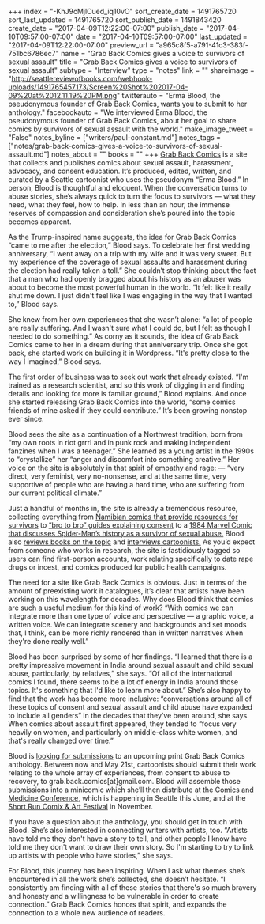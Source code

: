 +++
index = "-KhJ9cMjlCued_iq10vO"
sort_create_date = 1491765720
sort_last_updated = 1491765720
sort_publish_date = 1491843420
create_date = "2017-04-09T12:22:00-07:00"
publish_date = "2017-04-10T09:57:00-07:00"
date = "2017-04-10T09:57:00-07:00"
last_updated = "2017-04-09T12:22:00-07:00"
preview_url = "a965c8f5-a791-41c3-383f-751bc6786ec7"
name = "Grab Back Comics gives a voice to survivors of sexual assault"
title = "Grab Back Comics gives a voice to survivors of sexual assault"
subtype = "Interview"
type = "notes"
link = ""
shareimage = "http://seattlereviewofbooks.com/webhook-uploads/1491765457173/Screen%20Shot%202017-04-09%20at%2012.11.19%20PM.png"
twitterauto = "Erma Blood, the pseudonymous founder of Grab Back Comics, wants you to submit to her anthology."
facebookauto = "We interviewed Erma Blood, the pseudonymous founder of Grab Back Comics, about her goal to share comics by survivors of sexual assault with the world."
make_image_tweet = "False"
notes_byline = ["writers/paul-constant.md"]
notes_tags = ["notes/grab-back-comics-gives-a-voice-to-survivors-of-sexual-assault.md"]
notes_about = ""
books = ""
+++
[Grab Back Comics](https://grabbackcomics.com/) is a site that collects and publishes comics about sexual assault, harassment, advocacy, and consent education. It’s produced, edited, written, and curated by a Seattle cartoonist who uses the pseudonym “Erma Blood.” In person, Blood is thoughtful and eloquent. When the conversation turns to abuse stories, she’s always quick to turn the focus to survivors — what they need, what they feel, how to help. In less than an hour, the immense reserves of compassion and consideration she’s poured into the topic becomes apparent. 

As the Trump-inspired name suggests, the idea for Grab Back Comics “came to me after the election,” Blood says. To celebrate her first wedding anniversary, “I went away on a trip with my wife and it was very sweet. But my experience of the coverage of sexual assaults and harassment during the election had really taken a toll.” She couldn’t stop thinking about the fact that a man who had openly bragged about his history as an abuser was about to become the most powerful human in the world. “It felt like it really shut me down. I just didn't feel like I was engaging in the way that I wanted to,” Blood says.

She knew from her own experiences that she wasn’t alone: “a lot of people are really suffering. And I wasn't sure what I could do, but I felt as though I needed to do something.” As corny as it sounds, the idea of Grab Back Comics came to her in a dream during that anniversary trip. Once she got back, she started work on building it in Wordpress. “It's pretty close to the way I imagined,” Blood says.

The first order of business was to seek out work that already existed. “I'm trained as a research scientist, and so this work of digging in and finding details and looking for more is familiar ground,” Blood explains. And once she started releasing Grab Back Comics into the world, “some comics friends of mine asked if they could contribute.” It’s been growing nonstop ever since.

Blood sees the site as a continuation of a Northwest tradition, born from “my own roots in riot grrrl and in punk rock and making independent fanzines when I was a teenager.” She learned as a young artist in the 1990s to “crystallize” her “anger and discomfort into something creative.” Her voice on the site is absolutely in that spirit of empathy and rage: — “very direct, very feminist, very no-nonsense, and at the same time, very supportive of people who are having a hard time, who are suffering from our current political climate.”

Just a handful of months in, the site is already a tremendous resource, collecting everything from [Namibian comics that provide resources for survivors](https://grabbackcomics.com/2017/04/07/namibian-comics-aim-to-help-assault-victims-and-those-falsely-accused/) to [“bro to bro” guides explaining consent]( https://grabbackcomics.com/2017/03/29/sex-and-consent-bro-to-bro/) to a [1984 Marvel Comic that discusses Spider-Man’s history as a survivor of sexual abuse.]( https://grabbackcomics.com/2017/03/02/peter-parker-too/) Blood also [reviews books on the topic]( https://grabbackcomics.com/2017/03/07/book-review-trauma-is-really-strange-by-haines-standing/) and [interviews cartoonists.]( https://grabbackcomics.com/2017/03/08/interview-with-artist-amy-camber/) As you’d expect from someone who works in research, the site is fastidiously tagged so users can find first-person accounts, work relating specifically to date rape drugs or incest, and comics produced for public health campaigns.

The need for a site like Grab Back Comics is obvious. Just in terms of the amount of preexisting work it catalogues, it’s clear that artists have been working on this wavelength for decades. Why does Blood think that comics are such a useful medium for this kind of work? “With comics we can integrate more than one type of voice and perspective — a graphic voice, a written voice. We can integrate scenery and backgrounds and set moods that, I think, can be more richly rendered than in written narratives when they're done really well.” 

Blood has been surprised by some of her findings. “I learned that there is a pretty impressive movement in India around sexual assault and child sexual abuse, particularly, by relatives,” she says. “Of all of the international comics I found, there seems to be a lot of energy in India around those topics. It's something that I'd like to learn more about.”  She’s also happy to find that the work has become more inclusive: “conversations around all of these topics of consent and sexual assault and child abuse have expanded to include all genders” in the decades that they’ve been around, she says. When comics about assault first appeared, they tended to “focus very heavily on women, and particularly on middle-class white women, and that's really changed over time.” 

Blood is [looking for submissions](https://grabbackcomics.com/2017/03/18/call-for-submissions/) to an upcoming print Grab Back Comics anthology. Between now and May 21st, cartoonists should submit their work relating to the whole array of experiences, from consent to abuse to recovery, to grab.back.comics[at]gmail.com. Blood will assemble those submissions into a minicomic which she’ll then distribute at the [Comics and Medicine Conference,]( http://www.graphicmedicine.org/2017-seattle-conference/) which is happening in Seattle this June, and at the [Short Run Comix & Art Festival](http://shortrun.org/) in November.

If you have a question about the anthology, you should get in touch with Blood. She’s also interested in connecting writers with artists, too. “Artists have told me they don't have a story to tell, and other people I know have told me they don't want to draw their own story. So I'm starting to try to link up artists with people who have stories,” she says. 

For Blood, this journey has been inspiring. When I ask what themes she’s encountered in all the work she’s collected, she doesn’t hesitate. “I consistently am finding with all of these stories that there's so much bravery and honesty and a willingness to be vulnerable in order to create connection.” Grab Back Comics honors that spirit, and expands the connection to a whole new audience of readers.